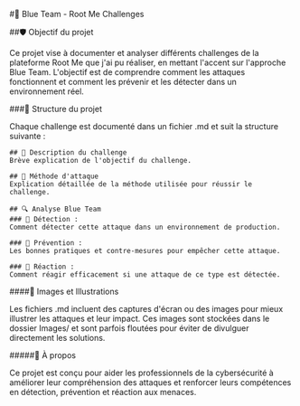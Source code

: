 #📘 Blue Team - Root Me Challenges

##🛡️ Objectif du projet

Ce projet vise à documenter et analyser différents challenges de la plateforme Root Me que j'ai pu réaliser, en mettant l'accent sur l'approche Blue Team. L'objectif est de comprendre comment les attaques fonctionnent et comment les prévenir et les détecter dans un environnement réel.

###📂 Structure du projet

Chaque challenge est documenté dans un fichier .md et suit la structure suivante :
```
## 📌 Description du challenge
Brève explication de l'objectif du challenge.

## 🚀 Méthode d'attaque
Explication détaillée de la méthode utilisée pour réussir le challenge.

## 🔍 Analyse Blue Team
### 🔹 Détection :
Comment détecter cette attaque dans un environnement de production.

### 🔹 Prévention :
Les bonnes pratiques et contre-mesures pour empêcher cette attaque.

### 🔹 Réaction :
Comment réagir efficacement si une attaque de ce type est détectée.
```

####📸 Images et Illustrations

Les fichiers .md incluent des captures d'écran ou des images pour mieux illustrer les attaques et leur impact. Ces images sont stockées dans le dossier Images/ et sont parfois floutées pour éviter de divulguer directement les solutions.


#####📢 À propos

Ce projet est conçu pour aider les professionnels de la cybersécurité à améliorer leur compréhension des attaques et renforcer leurs compétences en détection, prévention et réaction aux menaces.

